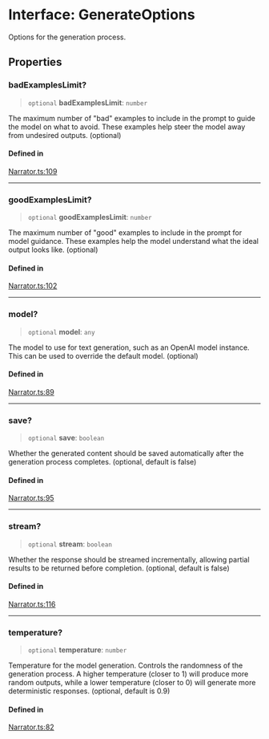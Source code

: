 # Interface: GenerateOptions

Options for the generation process.

## Properties

### badExamplesLimit?

> `optional` **badExamplesLimit**: `number`

The maximum number of "bad" examples to include in the prompt to guide the model on what to avoid.
These examples help steer the model away from undesired outputs.
(optional)

#### Defined in

[Narrator.ts:109](https://github.com/edspencer/narrator-ai/blob/a6eb3765f534f72fc19b7120983a9fa75cbc1995/packages/narrator-ai/src/Narrator.ts#L109)

***

### goodExamplesLimit?

> `optional` **goodExamplesLimit**: `number`

The maximum number of "good" examples to include in the prompt for model guidance.
These examples help the model understand what the ideal output looks like.
(optional)

#### Defined in

[Narrator.ts:102](https://github.com/edspencer/narrator-ai/blob/a6eb3765f534f72fc19b7120983a9fa75cbc1995/packages/narrator-ai/src/Narrator.ts#L102)

***

### model?

> `optional` **model**: `any`

The model to use for text generation, such as an OpenAI model instance.
This can be used to override the default model.
(optional)

#### Defined in

[Narrator.ts:89](https://github.com/edspencer/narrator-ai/blob/a6eb3765f534f72fc19b7120983a9fa75cbc1995/packages/narrator-ai/src/Narrator.ts#L89)

***

### save?

> `optional` **save**: `boolean`

Whether the generated content should be saved automatically after the generation process completes.
(optional, default is false)

#### Defined in

[Narrator.ts:95](https://github.com/edspencer/narrator-ai/blob/a6eb3765f534f72fc19b7120983a9fa75cbc1995/packages/narrator-ai/src/Narrator.ts#L95)

***

### stream?

> `optional` **stream**: `boolean`

Whether the response should be streamed incrementally, allowing partial results to be returned
before completion.
(optional, default is false)

#### Defined in

[Narrator.ts:116](https://github.com/edspencer/narrator-ai/blob/a6eb3765f534f72fc19b7120983a9fa75cbc1995/packages/narrator-ai/src/Narrator.ts#L116)

***

### temperature?

> `optional` **temperature**: `number`

Temperature for the model generation. Controls the randomness of the generation process.
A higher temperature (closer to 1) will produce more random outputs, while a lower temperature
 (closer to 0) will generate more deterministic responses.
(optional, default is 0.9)

#### Defined in

[Narrator.ts:82](https://github.com/edspencer/narrator-ai/blob/a6eb3765f534f72fc19b7120983a9fa75cbc1995/packages/narrator-ai/src/Narrator.ts#L82)
